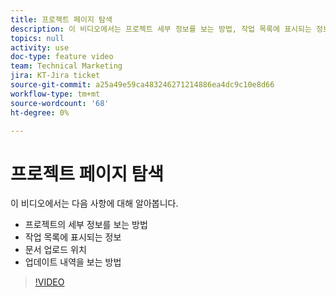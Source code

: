 ```yaml
---
title: 프로젝트 페이지 탐색
description: 이 비디오에서는 프로젝트 세부 정보를 보는 방법, 작업 목록에 표시되는 정보, 문서를 업로드할 위치, 업데이트 내역을 보는 방법에 대해 알아봅니다
topics: null
activity: use
doc-type: feature video
team: Technical Marketing
jira: KT-Jira ticket
source-git-commit: a25a49e59ca483246271214886ea4dc9c10e8d66
workflow-type: tm+mt
source-wordcount: '68'
ht-degree: 0%

---
```


# 프로젝트 페이지 탐색

이 비디오에서는 다음 사항에 대해 알아봅니다.

* 프로젝트의 세부 정보를 보는 방법
* 작업 목록에 표시되는 정보
* 문서 업로드 위치
* 업데이트 내역을 보는 방법

>[!VIDEO](https://video.tv.adobe.com/v/335085/?quality=12&learn=on)
